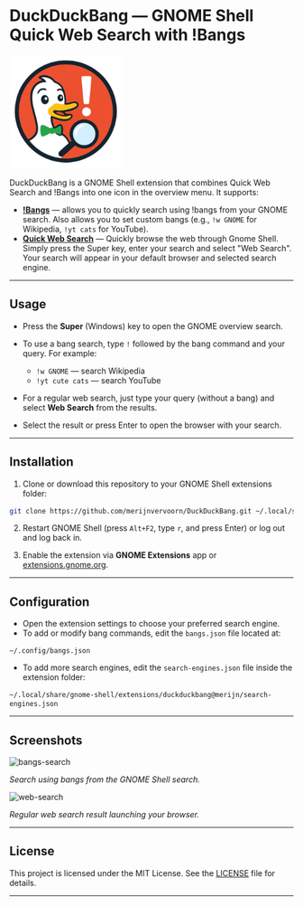 # DuckDuckBang — GNOME Shell Quick Web Search with !Bangs

<img src="bang.png" alt="DuckDuckBang Logo" width="200"/>

DuckDuckBang is a GNOME Shell extension that combines Quick Web Search and !Bangs into one icon in the overview menu. It supports:

* [**!Bangs**](https://github.com/suvanbanerjee/gnome-bangs) — allows you to quickly search using !bangs from your GNOME search. Also allows you to set custom bangs (e.g., `!w GNOME` for Wikipedia, `!yt cats` for YouTube).
* [**Quick Web Search**](https://gitlab.com/chet-buddy/quick-web-search) — Quickly browse the web through Gnome Shell. Simply press the Super key, enter your search and select "Web Search". Your search will appear in your default browser and selected search engine.

---

## Usage

* Press the **Super** (Windows) key to open the GNOME overview search.
* To use a bang search, type `!` followed by the bang command and your query. For example:

  * `!w GNOME` — search Wikipedia
  * `!yt cute cats` — search YouTube
* For a regular web search, just type your query (without a bang) and select **Web Search** from the results.
* Select the result or press Enter to open the browser with your search.

---

## Installation

1. Clone or download this repository to your GNOME Shell extensions folder:

```bash
git clone https://github.com/merijnvervoorn/DuckDuckBang.git ~/.local/share/gnome-shell/extensions/duckduckbang@merijn
```

2. Restart GNOME Shell (press `Alt+F2`, type `r`, and press Enter) or log out and log back in.

3. Enable the extension via **GNOME Extensions** app or [extensions.gnome.org](https://extensions.gnome.org/).

---

## Configuration

* Open the extension settings to choose your preferred search engine.
* To add or modify bang commands, edit the `bangs.json` file located at:

```
~/.config/bangs.json
```

* To add more search engines, edit the `search-engines.json` file inside the extension folder:

```
~/.local/share/gnome-shell/extensions/duckduckbang@merijn/search-engines.json
```

---

## Screenshots

![bangs-search](https://github.com/user-attachments/assets/c5a33fa2-2efc-41c2-b152-9ef8f052de72)

*Search using bangs from the GNOME Shell search.*

![web-search](https://github.com/user-attachments/assets/a9456623-3a24-4223-8103-14e6d63cc001)

*Regular web search result launching your browser.*

---

## License

This project is licensed under the MIT License. See the [LICENSE](LICENSE) file for details.

---

